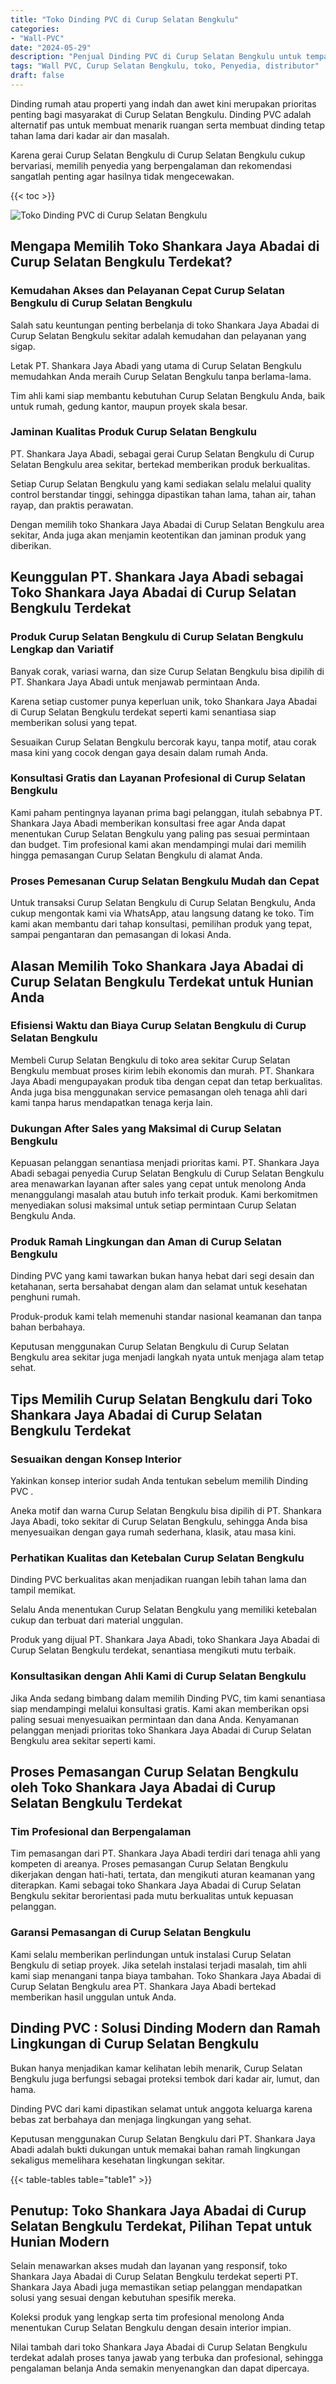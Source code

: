 ```yaml
---
title: "Toko Dinding PVC di Curup Selatan Bengkulu"
categories: 
- "Wall-PVC"
date: "2024-05-29"
description: "Penjual Dinding PVC di Curup Selatan Bengkulu untuk tempat tinggal, perkantoran, dan gerai. Panel unggulan, beragam motif, pilihan warna modern, beserta layanan penempatan oleh teknisi berpengalaman dan kepastian resmi!|Layanan distribusi Dinding PVC di Curup Selatan Bengkulu untuk keperluan tempat tinggal, kantor, maupun gerai, dengan panel unggulan dan penempatan oleh tim berpengalaman serta jaminan resmi.|Pilihan Dinding PVC di Curup Selatan Bengkulu yang andal bagi hunian, perkantoran, dan toko, bersama material berkualitas dan penempatan dikerjakan oleh tenaga ahli ahli serta garansi resmi.|Penyediaan Dinding PVC di Curup Selatan Bengkulu untuk tempat tinggal, perkantoran, serta gerai, beserta produk terbaik dan penempatan oleh tim profesional, lengkap beserta jaminan resmi.}"
tags: "Wall PVC, Curup Selatan Bengkulu, toko, Penyedia, distributor"
draft: false
---
```


Dinding rumah atau properti yang indah dan awet kini merupakan prioritas penting bagi masyarakat di Curup Selatan Bengkulu.  Dinding PVC  adalah alternatif pas untuk membuat menarik ruangan serta membuat dinding tetap tahan lama dari kadar air dan masalah.

Karena gerai Curup Selatan Bengkulu di Curup Selatan Bengkulu cukup bervariasi, memilih penyedia yang berpengalaman dan rekomendasi sangatlah penting agar hasilnya tidak mengecewakan.

{{< toc >}}

![Toko Dinding PVC di Curup Selatan Bengkulu](/images/Wall-PVC/Toko-Dinding-PVC-di-Curup-Selatan-Bengkulu.png)


## Mengapa Memilih Toko Shankara Jaya Abadai di Curup Selatan Bengkulu Terdekat?

### Kemudahan Akses dan Pelayanan Cepat Curup Selatan Bengkulu di Curup Selatan Bengkulu

Salah satu keuntungan penting berbelanja di toko Shankara Jaya Abadai di Curup Selatan Bengkulu sekitar adalah kemudahan dan pelayanan yang sigap.

Letak PT. Shankara Jaya Abadi yang utama di Curup Selatan Bengkulu memudahkan Anda meraih Curup Selatan Bengkulu tanpa berlama-lama.

Tim ahli kami siap membantu kebutuhan Curup Selatan Bengkulu Anda, baik untuk rumah, gedung kantor, maupun proyek skala besar.

### Jaminan Kualitas Produk Curup Selatan Bengkulu

PT. Shankara Jaya Abadi, sebagai gerai Curup Selatan Bengkulu di Curup Selatan Bengkulu area sekitar, bertekad memberikan produk berkualitas.

Setiap Curup Selatan Bengkulu yang kami sediakan selalu melalui quality control berstandar tinggi, sehingga dipastikan tahan lama, tahan air, tahan rayap, dan praktis perawatan.

Dengan memilih toko Shankara Jaya Abadai di Curup Selatan Bengkulu area sekitar, Anda juga akan menjamin keotentikan dan jaminan produk yang diberikan.

## Keunggulan PT. Shankara Jaya Abadi sebagai Toko Shankara Jaya Abadai di Curup Selatan Bengkulu Terdekat

### Produk Curup Selatan Bengkulu di Curup Selatan Bengkulu Lengkap dan Variatif

Banyak corak, variasi warna, dan size Curup Selatan Bengkulu bisa dipilih di PT. Shankara Jaya Abadi untuk menjawab permintaan Anda.

Karena setiap customer punya keperluan unik, toko Shankara Jaya Abadai di Curup Selatan Bengkulu terdekat seperti kami senantiasa siap memberikan solusi yang tepat.

Sesuaikan Curup Selatan Bengkulu bercorak kayu, tanpa motif, atau corak masa kini yang cocok dengan gaya desain dalam rumah Anda.

### Konsultasi Gratis dan Layanan Profesional di Curup Selatan Bengkulu

Kami paham pentingnya layanan prima bagi pelanggan, itulah sebabnya PT. Shankara Jaya Abadi memberikan konsultasi free agar Anda dapat menentukan Curup Selatan Bengkulu yang paling pas sesuai permintaan dan budget. Tim profesional kami akan mendampingi mulai dari memilih hingga pemasangan Curup Selatan Bengkulu di alamat Anda.

### Proses Pemesanan Curup Selatan Bengkulu Mudah dan Cepat

Untuk transaksi Curup Selatan Bengkulu di Curup Selatan Bengkulu, Anda cukup mengontak kami via WhatsApp, atau langsung datang ke toko. Tim kami akan membantu dari tahap konsultasi, pemilihan produk yang tepat, sampai pengantaran dan pemasangan di lokasi Anda.

## Alasan Memilih Toko Shankara Jaya Abadai di Curup Selatan Bengkulu Terdekat untuk Hunian Anda

### Efisiensi Waktu dan Biaya Curup Selatan Bengkulu di Curup Selatan Bengkulu

Membeli Curup Selatan Bengkulu di toko area sekitar Curup Selatan Bengkulu membuat proses kirim lebih ekonomis dan murah. PT. Shankara Jaya Abadi mengupayakan produk tiba dengan cepat dan tetap berkualitas. Anda juga bisa menggunakan service pemasangan oleh tenaga ahli dari kami tanpa harus mendapatkan tenaga kerja lain.

### Dukungan After Sales yang Maksimal di Curup Selatan Bengkulu

Kepuasan pelanggan senantiasa menjadi prioritas kami. PT. Shankara Jaya Abadi sebagai penyedia Curup Selatan Bengkulu di Curup Selatan Bengkulu area menawarkan layanan after sales yang cepat untuk menolong Anda menanggulangi masalah atau butuh info terkait produk. Kami berkomitmen menyediakan solusi maksimal untuk setiap permintaan Curup Selatan Bengkulu Anda.

### Produk Ramah Lingkungan dan Aman di Curup Selatan Bengkulu

 Dinding PVC  yang kami tawarkan bukan hanya hebat dari segi desain dan ketahanan, serta bersahabat dengan alam dan selamat untuk kesehatan penghuni rumah.

Produk-produk kami telah memenuhi standar nasional keamanan dan tanpa bahan berbahaya.

Keputusan menggunakan Curup Selatan Bengkulu di Curup Selatan Bengkulu area sekitar juga menjadi langkah nyata untuk menjaga alam tetap sehat.

## Tips Memilih Curup Selatan Bengkulu dari Toko Shankara Jaya Abadai di Curup Selatan Bengkulu Terdekat

### Sesuaikan dengan Konsep Interior 

Yakinkan konsep interior sudah Anda tentukan sebelum memilih  Dinding PVC .

Aneka motif dan warna Curup Selatan Bengkulu bisa dipilih di PT. Shankara Jaya Abadi, toko sekitar di Curup Selatan Bengkulu, sehingga Anda bisa menyesuaikan dengan gaya rumah sederhana, klasik, atau masa kini.

### Perhatikan Kualitas dan Ketebalan Curup Selatan Bengkulu

 Dinding PVC  berkualitas akan menjadikan ruangan lebih tahan lama dan tampil memikat.

Selalu Anda menentukan Curup Selatan Bengkulu yang memiliki ketebalan cukup dan terbuat dari material unggulan.

Produk yang dijual PT. Shankara Jaya Abadi, toko Shankara Jaya Abadai di Curup Selatan Bengkulu terdekat, senantiasa mengikuti mutu terbaik.

### Konsultasikan dengan Ahli Kami di Curup Selatan Bengkulu

Jika Anda sedang bimbang dalam memilih Dinding PVC, tim kami senantiasa siap mendampingi melalui konsultasi gratis. Kami akan memberikan opsi paling sesuai menyesuaikan permintaan dan dana Anda. Kenyamanan pelanggan menjadi prioritas toko Shankara Jaya Abadai di Curup Selatan Bengkulu area sekitar seperti kami.

## Proses Pemasangan Curup Selatan Bengkulu oleh Toko Shankara Jaya Abadai di Curup Selatan Bengkulu Terdekat

### Tim Profesional dan Berpengalaman

Tim pemasangan dari PT. Shankara Jaya Abadi terdiri dari tenaga ahli yang kompeten di areanya. Proses pemasangan Curup Selatan Bengkulu dikerjakan dengan hati-hati, tertata, dan mengikuti aturan keamanan yang diterapkan. Kami sebagai toko Shankara Jaya Abadai di Curup Selatan Bengkulu sekitar berorientasi pada mutu berkualitas untuk kepuasan pelanggan.

### Garansi Pemasangan di Curup Selatan Bengkulu

Kami selalu memberikan perlindungan untuk instalasi Curup Selatan Bengkulu di setiap proyek. Jika setelah instalasi terjadi masalah, tim ahli kami siap menangani tanpa biaya tambahan. Toko Shankara Jaya Abadai di Curup Selatan Bengkulu area PT. Shankara Jaya Abadi bertekad memberikan hasil unggulan untuk Anda.

##  Dinding PVC : Solusi Dinding Modern dan Ramah Lingkungan di Curup Selatan Bengkulu

Bukan hanya menjadikan kamar kelihatan lebih menarik, Curup Selatan Bengkulu juga berfungsi sebagai proteksi tembok dari kadar air, lumut, dan hama.

 Dinding PVC  dari kami dipastikan selamat untuk anggota keluarga karena bebas zat berbahaya dan menjaga lingkungan yang sehat.

Keputusan menggunakan Curup Selatan Bengkulu dari PT. Shankara Jaya Abadi adalah bukti dukungan untuk memakai bahan ramah lingkungan sekaligus memelihara kesehatan lingkungan sekitar.

{{< table-tables table="table1" >}}

## Penutup: Toko Shankara Jaya Abadai di Curup Selatan Bengkulu Terdekat, Pilihan Tepat untuk Hunian Modern

Selain menawarkan akses mudah dan layanan yang responsif, toko Shankara Jaya Abadai di Curup Selatan Bengkulu terdekat seperti PT. Shankara Jaya Abadi juga memastikan setiap pelanggan mendapatkan solusi yang sesuai dengan kebutuhan spesifik mereka.

Koleksi produk yang lengkap serta tim profesional menolong Anda menentukan Curup Selatan Bengkulu dengan desain interior impian.

Nilai tambah dari toko Shankara Jaya Abadai di Curup Selatan Bengkulu terdekat adalah proses tanya jawab yang terbuka dan profesional, sehingga pengalaman belanja Anda semakin menyenangkan dan dapat dipercaya.